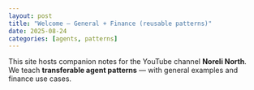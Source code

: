 ```yaml
---
layout: post
title: "Welcome — General + Finance (reusable patterns)"
date: 2025-08-24
categories: [agents, patterns]
---
```

This site hosts companion notes for the YouTube channel **Noreli North**.  
We teach **transferable agent patterns** — with general examples and finance use cases.

